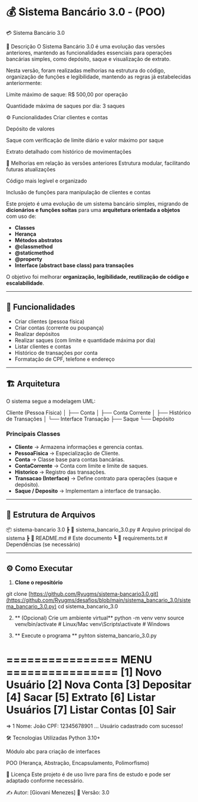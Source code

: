 # 💰 Sistema Bancário 3.0 - (POO)

💳 Sistema Bancário 3.0

📌 Descrição
O Sistema Bancário 3.0 é uma evolução das versões anteriores, mantendo as funcionalidades essenciais para operações bancárias simples, como depósito, saque e visualização de extrato.

Nesta versão, foram realizadas melhorias na estrutura do código, organização de funções e legibilidade, mantendo as regras já estabelecidas anteriormente:

Limite máximo de saque: R$ 500,00 por operação

Quantidade máxima de saques por dia: 3 saques

⚙️ Funcionalidades
Criar clientes e contas

Depósito de valores

Saque com verificação de limite diário e valor máximo por saque

Extrato detalhado com histórico de movimentações

🚀 Melhorias em relação às versões anteriores
Estrutura modular, facilitando futuras atualizações

Código mais legível e organizado

Inclusão de funções para manipulação de clientes e contas



Este projeto é uma evolução de um sistema bancário simples, migrando de **dicionários e funções soltas** para uma **arquitetura orientada a objetos** com uso de:
- **Classes**
- **Herança**
- **Métodos abstratos**
- **@classmethod**
- **@staticmethod**
- **@property**
- **Interface (abstract base class) para transações**

O objetivo foi melhorar **organização, legibilidade, reutilização de código e escalabilidade**.

---

## 📌 Funcionalidades
- Criar clientes (pessoa física)
- Criar contas (corrente ou poupança)
- Realizar depósitos
- Realizar saques (com limite e quantidade máxima por dia)
- Listar clientes e contas
- Histórico de transações por conta
- Formatação de CPF, telefone e endereço

---

## 🏗 Arquitetura
O sistema segue a modelagem UML:

Cliente (Pessoa Física)
│
├── Conta
│ ├── Conta Corrente
│
├── Histórico de Transações
│
└── Interface Transação
├── Saque
└── Depósito


### **Principais Classes**
- **Cliente** → Armazena informações e gerencia contas.
- **PessoaFisica** → Especialização de Cliente.
- **Conta** → Classe base para contas bancárias.
- **ContaCorrente** → Conta com limite e limite de saques.
- **Historico** → Registro das transações.
- **Transacao (Interface)** → Define contrato para operações (saque e depósito).
- **Saque / Deposito** → Implementam a interface de transação.

---

## 📂 Estrutura de Arquivos
📦 sistema-bancario 3.0
┣ 📜 sistema_bancario_3.0.py # Arquivo principal do sistema
┣ 📜 README.md # Este documento
┗ 📜 requirements.txt # Dependências (se necessário)


---

## ⚙️ Como Executar
1. **Clone o repositório**

git clone [https://github.com/Ryugms/sistema-bancario3.0.git](https://github.com/Ryugms/desafios/blob/main/sistema_bancario_3.0/sistema_bancario_3.0.py)
cd sistema_bancario_3.0

2. ** (Opcional) Crie um ambiente virtual**
python -m venv venv
source venv/bin/activate  # Linux/Mac
venv\Scripts\activate    # Windows

3. ** Execute o programa **
pyhton sistema_bancario_3.0.py

================ MENU ================
[1] Novo Usuário
[2] Nova Conta
[3] Depositar
[4] Sacar
[5] Extrato
[6] Listar Usuários
[7] Listar Contas
[0] Sair
=======================================
=> 1
Nome: João
CPF: 12345678901
...
Usuário cadastrado com sucesso!

🛠 Tecnologias Utilizadas
Python 3.10+

Módulo abc para criação de interfaces

POO (Herança, Abstração, Encapsulamento, Polimorfismo)

📜 Licença
Este projeto é de uso livre para fins de estudo e pode ser adaptado conforme necessário.

✍ Autor: [Giovani Menezes]
📅 Versão: 3.0
